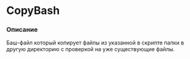 # CopyBash

### Описание

Баш-файл который копирует файлы из указанной в скрипте папки в другую директорию с проверкой на уже существующие файлы.
